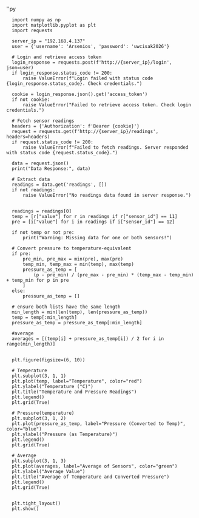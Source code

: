 ''py

      import numpy as np
      import matplotlib.pyplot as plt
      import requests
      
      server_ip = "192.168.4.137"
      user = {'username': 'Arsenios', 'password': 'uwcisak2026'}
      
      # Login and retrieve access token
      login_response = requests.post(f'http://{server_ip}/login', json=user)
      if login_response.status_code != 200:
          raise ValueError(f"Login failed with status code {login_response.status_code}. Check credentials.")
      
      cookie = login_response.json().get('access_token')
      if not cookie:
          raise ValueError("Failed to retrieve access token. Check login credentials.")
      
      # Fetch sensor readings
      headers = {'Authorization': f'Bearer {cookie}'}
      request = requests.get(f'http://{server_ip}/readings', headers=headers)
      if request.status_code != 200:
          raise ValueError(f"Failed to fetch readings. Server responded with status code {request.status_code}.")
      
      data = request.json()
      print("Data Response:", data)
      
      # Extract data
      readings = data.get('readings', [])
      if not readings:
          raise ValueError("No readings data found in server response.")
      
      
      readings = readings[0]
      temp = [r["value"] for r in readings if r["sensor_id"] == 11]
      pre = [i["value"] for i in readings if i["sensor_id"] == 12]
      
      if not temp or not pre:
          print("Warning: Missing data for one or both sensors!")
      
      # Convert pressure to temperature-equivalent
      if pre:
          pre_min, pre_max = min(pre), max(pre)
          temp_min, temp_max = min(temp), max(temp)
          pressure_as_temp = [
              (p - pre_min) / (pre_max - pre_min) * (temp_max - temp_min) + temp_min for p in pre
          ]
      else:
          pressure_as_temp = []
      
      # ensure both lists have the same length
      min_length = min(len(temp), len(pressure_as_temp))
      temp = temp[:min_length]
      pressure_as_temp = pressure_as_temp[:min_length]
      
      #average 
      averages = [(temp[i] + pressure_as_temp[i]) / 2 for i in range(min_length)]
      
      
      plt.figure(figsize=(6, 10))
      
      # Temperature
      plt.subplot(3, 1, 1)
      plt.plot(temp, label="Temperature", color="red")
      plt.ylabel("Temperature (°C)")
      plt.title("Temperature and Pressure Readings")
      plt.legend()
      plt.grid(True)
      
      # Pressure(temperature)
      plt.subplot(3, 1, 2)
      plt.plot(pressure_as_temp, label="Pressure (Converted to Temp)", color="blue")
      plt.ylabel("Pressure (as Temperature)")
      plt.legend()
      plt.grid(True)
      
      # Average
      plt.subplot(3, 1, 3)
      plt.plot(averages, label="Average of Sensors", color="green")
      plt.ylabel("Average Value")
      plt.title("Average of Temperature and Converted Pressure")
      plt.legend()
      plt.grid(True)
      
      
      plt.tight_layout()
      plt.show()
